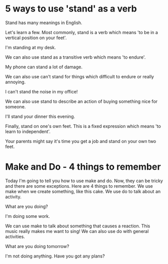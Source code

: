 # 5 ways to use 'stand' as a verb

Stand has many meanings in English.

Let's learn a few. Most commonly, stand is a verb which means 'to be in a vertical position on your feet'.

I'm standing at my desk.

We can also use stand as a transitive verb which means 'to endure'.

My phone can stand a lot of damage.

We can also use can't stand for things which difficult to endure or really annoying.

I can't stand the noise in my office!

We can also use stand to describe an action of buying something nice for someone.

I'll stand your dinner this evening.

Finally, stand on one's own feet. This is a fixed expression which means 'to learn to independent'.

Your parents might say it's time you get a job and stand on your own two feet.

# Make and Do - 4 things to remember

Today I'm going to tell you how to use make and do. Now, they can be tricky and there are some exceptions. Here are 4 things to remember. We use make when we create something, like this cake. We use do to talk about an activity.

What are you doing?

I'm doing some work.

We can use make to talk about something that causes a reaction. This music really makes me want to sing! We can also use do with general activities.

What are you doing tomorrow?

I'm not doing anything. Have you got any plans?
